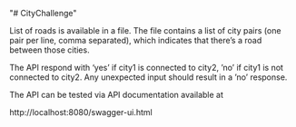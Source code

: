 "# CityChallenge" 

List of roads is available in a file. The file contains a list of city
pairs (one pair per line, comma separated), which indicates that there’s a
road between those cities.

The API respond with ‘yes’ if city1 is connected to city2,
’no’ if city1 is not connected to city2.
Any unexpected input should result in a ’no’ response.


The API can be tested via API documentation available at 

http://localhost:8080/swagger-ui.html
